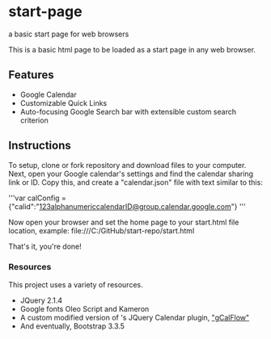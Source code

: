 # start-page
a basic start page for web browsers

This is a basic html page to be loaded as a start page in any web browser.

## Features
- Google Calendar
- Customizable Quick Links
- Auto-focusing Google Search bar with extensible custom search criterion

## Instructions
To setup, clone or fork repository and download files to your computer. Next, open your Google calendar's settings and find the calendar sharing link or ID. Copy this, and create a "calendar.json" file with text similar to this:

'''var calConfig = {"calid":"123alphanumericcalendarID@group.calendar.google.com"}
'''

Now open your browser and set the home page to your start.html file location, example: file:///C:/GitHub/start-repo/start.html

That's it, you're done!


### Resources
This project uses a variety of resources.
- JQuery 2.1.4
- Google fonts Oleo Script and Kameron
- A custom modified version of 's JQuery Calendar plugin, ["gCalFlow"](http://sugi.github.io/jquery-gcal-flow/)
- And eventually, Bootstrap 3.3.5


